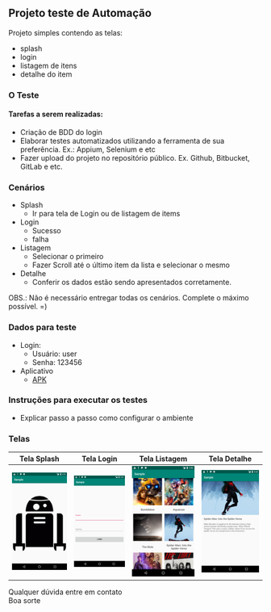 ## Projeto teste de Automação

Projeto simples contendo as telas: 
 - splash
 - login 
 - listagem de itens 
 - detalhe do item
 
### O Teste
#### Tarefas a serem realizadas:
 - Criação de BDD do login
 - Elaborar testes automatizados utilizando a ferramenta de sua preferência. Ex.: Appium, Selenium e etc
 - Fazer upload do projeto no repositório público. Ex. Github, Bitbucket, GitLab e etc. 
 
 
### Cenários
  - Splash
    - Ir para tela de Login ou de listagem de items
  - Login
    - Sucesso
    - falha
  - Listagem
    - Selecionar o primeiro
    - Fazer Scroll até o último item da lista e selecionar o mesmo
  - Detalhe
    - Conferir os dados estão sendo apresentados corretamente.
  
OBS.: Não é necessário entregar todas os cenários. Complete o máximo possível. =)
 
 ### Dados para teste 
  - Login:
    - Usuário: user
    - Senha: 123456
  - Aplicativo
    - [APK](app/apk/app-release.apk)

 ### Instruções para executar os testes
  - Explicar passo a passo como configurar o ambiente
 
 ### Telas
  
  Tela Splash                               | Tela Login  | Tela Listagem   | Tela Detalhe
  :----------------------------------------:|:---------------------------------------:|:---------------------------------------:|:-------------:
  ![](snapshoot/Screenshot_1553545718.png)  |![](snapshoot/Screenshot_1553545722.png) |![](snapshoot/Screenshot_1553545742.png) | ![](snapshoot/Screenshot_1553545747.png)

Qualquer dúvida entre em contato<br>
Boa sorte
 
